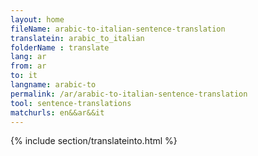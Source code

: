 ```yaml
---
layout: home
fileName: arabic-to-italian-sentence-translation
translatein: arabic_to_italian
folderName : translate
lang: ar
from: ar
to: it
langname: arabic-to
permalink: /ar/arabic-to-italian-sentence-translation
tool: sentence-translations
matchurls: en&&ar&&it
---
```

{% include section/translateinto.html %}

